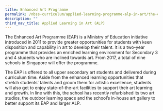 ```yaml
---
title: Enhanced Art Programme
permalink: /nbss-curriculum/applied-learning-programme-alp-in-art/the-curriculum/enhanced-art-programme/
description: ""
third_nav_title: Applied Learning in Art (ALP)
---
```


<p>The Enhanced Art Programme (EAP) is a Ministry of Education initiative introduced in 2011 to provide greater opportunities for students with keen disposition and capability in art to develop their talent. It is a two-year programme that provides an enriched learning environment for Secondary 3 and 4 students who are inclined towards art. From 2017, a total of nine schools in Singapore will offer the programme.</p>
<p>The EAP is offered to all upper secondary art students and delivered during curriculum time. Aside from the enhanced learning opportunities that stretch students&rsquo; talents and groom them for artistic excellence, students will also get to enjoy state-of-the-art facilities to support their art learning and growth. In line with this, the school has recently refurbished its two art studios, the outdoor learning space and the school&rsquo;s in-house art gallery to better support its EAP and larger ALP.&nbsp;</p>
